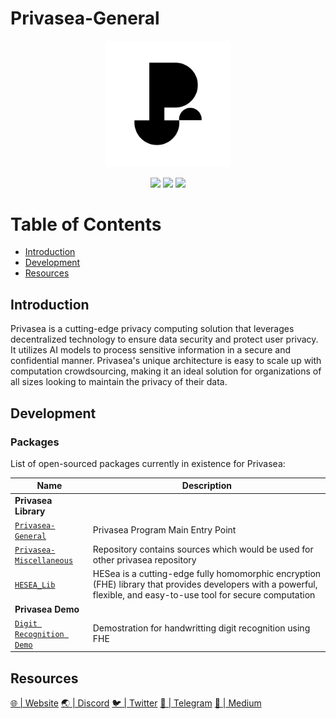 # Privasea-General

<p align="center">
  <a href="https://www.privasea.ai////"><img src="https://github.com/Privasea/Miscellaneous/blob/3be7ff3c2d9f7e955e80f6637b5098fdb4583e3a/Figures/Logo/Privasea-Logo.jpg" width=40%  /></a>
</p>

<p align="center">
  <a href="https://github.com/Privasea"><img src="https://img.shields.io/badge/Playground-Privasea_Technology-brightgreen?logo=Parity%20Substrate" /></a>
  <a href="https://www.privasea.ai//"><img src="https://img.shields.io/badge/made%20by-Privasea%20Tech-blue.svg?style=flat-square" /></a>
  <a href="https://github.com/Privasea/Privasea-General"><img src="https://img.shields.io/badge/project-Privasea_General-yellow.svg?style=flat-square" /></a>
</p>

# Table of Contents

- [Introduction](#introduction)
- [Development](#development)
- [Resources](#resources)

## Introduction

Privasea is a cutting-edge privacy computing solution that leverages decentralized technology to ensure data security and protect user privacy. It utilizes AI models to process sensitive information in a secure and confidential manner. Privasea's unique architecture is easy to scale up with computation crowdsourcing, making it an ideal solution for organizations of all sizes looking to maintain the privacy of their data.

## Development

### Packages

List of open-sourced packages currently in existence for Privasea:

| Name                                                            | Description                                                                                                                                                        |
| --------------------------------------------------------------- | ------------------------------------------------------------------------------------------------------------------------------------------------------------------ |
| **Privasea Library**                                            |                                                                                                                                                                    |
| [`Privasea-General`](//github.com/Privasea/Privasea-General)    | Privasea Program Main Entry Point                                                                                                                                  |
| [`Privasea-Miscellaneous`](//github.com/Privasea/Miscellaneous) | Repository contains sources which would be used for other privasea repository                                                                                      |
| [`HESEA_Lib`](//github.com/Privasea/HESEA_Lib)                  | HESea is a cutting-edge fully homomorphic encryption (FHE) library that provides developers with a powerful, flexible, and easy-to-use tool for secure computation |
| **Privasea Demo**                                               |                                                                                                                                                                    |
| [`Digit Recognition Demo`](//github.com/Privasea/dinn_demo)     | Demostration for  handwritting digit recognition using FHE                                                                                                         |

## Resources

[🌐 | Website](https://www.privasea.ai/)
[🌏 | Discord](https://discord.gg/uPjb5UnGHB)
[🐦 | Twitter](https://twitter.com/Privasea_tech)
[💬 | Telegram](https://t.me/Privasea_tech)
[📄 | Medium](https://privasea.medium.com/)
